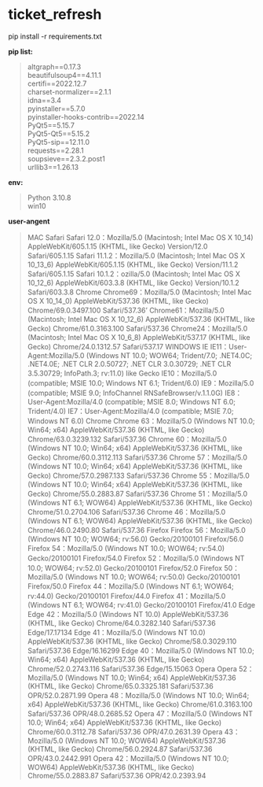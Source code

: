 # ticket_refresh
 pip install -r requirements.txt
 
  __pip list:__
 > altgraph==0.17.3  
 > beautifulsoup4==4.11.1  
 > certifi==2022.12.7  
 > charset-normalizer==2.1.1  
 > idna==3.4  
 > pyinstaller==5.7.0  
 > pyinstaller-hooks-contrib==2022.14  
 > PyQt5==5.15.7  
 > PyQt5-Qt5==5.15.2  
 > PyQt5-sip==12.11.0  
 > requests==2.28.1  
 > soupsieve==2.3.2.post1  
 > urllib3==1.26.13  

 __env:__
  > Python 3.10.8  
  > win10  
  
  
  __user-angent__

 > MAC
 > Safari
 > Safari 12.0：Mozilla/5.0 (Macintosh; Intel Mac OS X 10_14) AppleWebKit/605.1.15 (KHTML, like Gecko) Version/12.0 Safari/605.1.15
 > Safari 11.1.2：Mozilla/5.0 (Macintosh; Intel Mac OS X 10_13_6) AppleWebKit/605.1.15 (KHTML, like Gecko) Version/11.1.2 Safari/605.1.15
 > Safari 10.1.2：ozilla/5.0 (Macintosh; Intel Mac OS X 10_12_6) AppleWebKit/603.3.8 (KHTML, like Gecko) Version/10.1.2 Safari/603.3.8
 > Chrome
 > Chrome69：Mozilla/5.0 (Macintosh; Intel Mac OS X 10_14_0) AppleWebKit/537.36 (KHTML, like Gecko) Chrome/69.0.3497.100 Safari/537.36’
 > Chrome61：Mozilla/5.0 (Macintosh; Intel Mac OS X 10_12_6) AppleWebKit/537.36 (KHTML, like Gecko) Chrome/61.0.3163.100 Safari/537.36
 > Chrome24：Mozilla/5.0 (Macintosh; Intel Mac OS X 10_6_8) AppleWebKit/537.17 (KHTML, like Gecko) Chrome/24.0.1312.57 Safari/537.17
 > WINDOWS
 > IE
 > IE11：User-Agent:Mozilla/5.0 (Windows NT 10.0; WOW64; Trident/7.0; .NET4.0C; .NET4.0E; .NET CLR 2.0.50727; .NET CLR 3.0.30729; .NET CLR 3.5.30729; InfoPath.3; rv:11.0) like Gecko
 > IE10：Mozilla/5.0 (compatible; MSIE 10.0; Windows NT 6.1; Trident/6.0)
 > IE9：Mozilla/5.0 (compatible; MSIE 9.0; InfoChannel RNSafeBrowser/v.1.1.0G)
 > IE8：User-Agent:Mozilla/4.0 (compatible; MSIE 8.0; Windows NT 6.0; Trident/4.0)
 > IE7：User-Agent:Mozilla/4.0 (compatible; MSIE 7.0; Windows NT 6.0)
 > Chrome
 > Chrome 63：Mozilla/5.0 (Windows NT 10.0; Win64; x64) AppleWebKit/537.36 (KHTML, like Gecko) Chrome/63.0.3239.132 Safari/537.36
 > Chrome 60：Mozilla/5.0 (Windows NT 10.0; Win64; x64) AppleWebKit/537.36 (KHTML, like Gecko) Chrome/60.0.3112.113 Safari/537.36
 > Chrome 57：Mozilla/5.0 (Windows NT 10.0; Win64; x64) AppleWebKit/537.36 (KHTML, like Gecko) Chrome/57.0.2987.133 Safari/537.36
 > Chrome 55：Mozilla/5.0 (Windows NT 10.0; Win64; x64) AppleWebKit/537.36 (KHTML, like Gecko) Chrome/55.0.2883.87 Safari/537.36
 > Chrome 51：Mozilla/5.0 (Windows NT 6.1; WOW64) AppleWebKit/537.36 (KHTML, like Gecko) Chrome/51.0.2704.106 Safari/537.36
 > Chrome 46：Mozilla/5.0 (Windows NT 6.1; WOW64) AppleWebKit/537.36 (KHTML, like Gecko) Chrome/46.0.2490.80 Safari/537.36
 > Firefox
 > Firefox 56：Mozilla/5.0 (Windows NT 10.0; WOW64; rv:56.0) Gecko/20100101 Firefox/56.0
 > Firefox 54：Mozilla/5.0 (Windows NT 10.0; WOW64; rv:54.0) Gecko/20100101 Firefox/54.0
 > Firefox 52：Mozilla/5.0 (Windows NT 10.0; WOW64; rv:52.0) Gecko/20100101 Firefox/52.0
 > Firefox 50：Mozilla/5.0 (Windows NT 10.0; WOW64; rv:50.0) Gecko/20100101 Firefox/50.0
 > Firefox 44：Mozilla/5.0 (Windows NT 6.1; WOW64; rv:44.0) Gecko/20100101 Firefox/44.0
 > Firefox 41：Mozilla/5.0 (Windows NT 6.1; WOW64; rv:41.0) Gecko/20100101 Firefox/41.0
 > Edge
 > Edge 42：Mozilla/5.0 (Windows NT 10.0) AppleWebKit/537.36 (KHTML, like Gecko) Chrome/64.0.3282.140 Safari/537.36 Edge/17.17134
 > Edge 41：Mozilla/5.0 (Windows NT 10.0) AppleWebKit/537.36 (KHTML, like Gecko) Chrome/58.0.3029.110 Safari/537.36 Edge/16.16299
 > Edge 40：Mozilla/5.0 (Windows NT 10.0; Win64; x64) AppleWebKit/537.36 (KHTML, like Gecko) Chrome/52.0.2743.116 Safari/537.36 Edge/15.15063
 > Opera
 > Opera 52：Mozilla/5.0 (Windows NT 10.0; Win64; x64) AppleWebKit/537.36 (KHTML, like Gecko) Chrome/65.0.3325.181 Safari/537.36 OPR/52.0.2871.99
 > Opera 48：Mozilla/5.0 (Windows NT 10.0; Win64; x64) AppleWebKit/537.36 (KHTML, like Gecko) Chrome/61.0.3163.100 Safari/537.36 OPR/48.0.2685.52
 > Opera 47：Mozilla/5.0 (Windows NT 10.0; Win64; x64) AppleWebKit/537.36 (KHTML, like Gecko) Chrome/60.0.3112.78 Safari/537.36 OPR/47.0.2631.39
 > Opera 43：Mozilla/5.0 (Windows NT 10.0; WOW64) AppleWebKit/537.36 (KHTML, like Gecko) Chrome/56.0.2924.87 Safari/537.36 OPR/43.0.2442.991
 > Opera 42：Mozilla/5.0 (Windows NT 10.0; WOW64) AppleWebKit/537.36 (KHTML, like Gecko) Chrome/55.0.2883.87 Safari/537.36 OPR/42.0.2393.94
